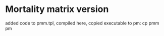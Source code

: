 # Mortality matrix version

added code to pmm.tpl, compiled here, copied executable to pm:
cp pmm pm
